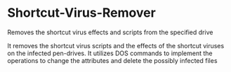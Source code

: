 # Shortcut-Virus-Remover
Removes the shortcut virus effects and scripts from the specified drive

It removes the shortcut virus scripts and the effects of the shortcut viruses on the infected pen-drives.
It utilizes DOS commands to implement the operations to change the attributes and delete the possibly infected files
